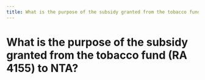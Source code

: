 ```yaml
---
title: What is the purpose of the subsidy granted from the tobacco fund (RA 4155) to NTA?
---
```


# What is the purpose of the subsidy granted from the tobacco fund (RA 4155) to NTA?
